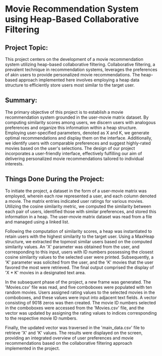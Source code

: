 
# Movie Recommendation System using Heap-Based Collaborative Filtering  
 
## Project Topic:

This project centers on the development of a movie recommendation system utilizing heap-based collaborative filtering. Collaborative filtering, a prevalent technique in recommendation systems, leverages the preferences of akin users to provide personalized movie recommendations. The heap-based approach implemented here involves employing a heap data structure to efficiently store users most similar to the target user.

## Summary:

The primary objective of this project is to establish a movie recommendation system grounded in the user-movie matrix dataset. By computing similarity scores among users, we discern users with analogous preferences and organize this information within a heap structure. Employing user-specified parameters, denoted as X and K, we generate optimal recommendations and display them on the interface. Additionally, we identify users with comparable preferences and suggest highly-rated movies based on the user's selections. The design of our project incorporates a user-friendly interface, effectively fulfilling our aim of delivering personalized movie recommendations tailored to individual interests.

## Things Done During the Project:

To initiate the project, a dataset in the form of a user-movie matrix was employed, wherein each row represented a user, and each column denoted a movie. The matrix entries indicated user ratings for various movies. Utilizing the cosine similarity metric, we computed the similarity between each pair of users, identified those with similar preferences, and stored this information in a heap. The user-movie matrix dataset was read from a file and managed using a linked list.

Following the computation of similarity scores, a heap was instantiated to retain users with the highest similarity to the target user. Using a MaxHeap structure, we extracted the topmost similar users based on the computed similarity values. An 'X' parameter was obtained from the user, and corresponding to this input, users with ID numbers possessing the closest cosine similarity values to the selected user were printed. Subsequently, a 'K' parameter was solicited from the user, and the 'K' movies that the user favored the most were retrieved. The final output comprised the display of 'X * K' movies in a designated text area.

In the subsequent phase of the project, a new frame was generated. The 'Movies.csv' file was read, and five comboboxes were populated with ten random movies. Users assigned rating values to the selected movies in the comboboxes, and these values were input into adjacent text fields. A vector consisting of 9018 zeros was then created. The movie ID numbers selected in the comboboxes were accessed from the 'Movies.csv' file, and the vector was updated by assigning the rating values to indices corresponding to the respective movie ID numbers.

Finally, the updated vector was traversed in the 'main_data.csv' file to retrieve 'X' and 'K' values. The results were displayed on the screen, providing an integrated overview of user preferences and movie recommendations based on the collaborative filtering approach implemented in the project.
